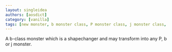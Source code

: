 ```yaml
---
layout: singleidea
authors: [aosdict]
category: [vanilla]
tags: [new monster, b monster class, P monster class, j monster class, shapechangers]
---
```

A b-class monster which is a shapechanger and may transform into any P, b or j monster.
